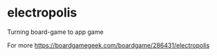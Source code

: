 # electropolis
Turning board-game to app game

For more <a>https://boardgamegeek.com/boardgame/286431/electropolis</a>
